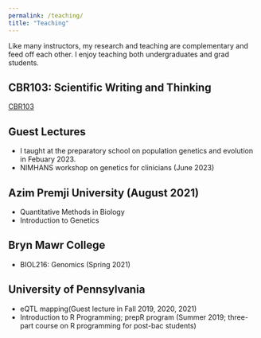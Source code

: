 ```yaml
---
permalink: /teaching/
title: "Teaching"
---
```


Like many instructors, my research and teaching are complementary and feed off each other. I enjoy teaching both undergraduates and grad students. 

## CBR103: Scientific Writing and Thinking
[CBR103](../teaching/cbr103.md)

## Guest Lectures
* I taught at the preparatory school on population genetics and evolution in Febuary 2023.
* NIMHANS workshop on genetics for clinicians (June 2023)

## Azim Premji University (August 2021)
* Quantitative Methods in Biology
* Introduction to Genetics

## Bryn Mawr College
* BIOL216: Genomics (Spring 2021)

## University of Pennsylvania
* eQTL mapping(Guest lecture in Fall 2019, 2020, 2021)
* Introduction to R Programming; prepR program (Summer 2019; three-part course on R programming for post-bac students)
